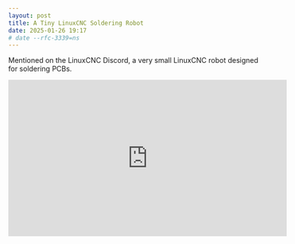 ```yaml
---
layout: post
title: A Tiny LinuxCNC Soldering Robot
date: 2025-01-26 19:17
# date --rfc-3339=ns
---
```

Mentioned on the LinuxCNC Discord, a very small LinuxCNC robot designed for soldering PCBs. 

<iframe width="560" height="315" src="https://www.youtube.com/embed/rfSAW3zDQ7M?si=HVtXknLzgxtXYAlQ" title="YouTube video player"
frameborder="0" allow="accelerometer; autoplay; clipboard-write; encrypted-media; gyroscope; picture-in-picture; web-share"
referrerpolicy="strict-origin-when-cross-origin" allowfullscreen></iframe>
